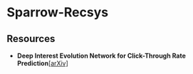 # Sparrow-Recsys

## Resources 
- **Deep Interest Evolution Network for Click-Through Rate Prediction**[[arXiv]](https://arxiv.org/pdf/1809.03672.pdf)
